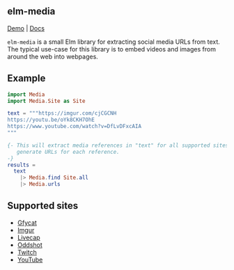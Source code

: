 elm-media
---------

[Demo](http://liamcurry.com/elm-media/) |
[Docs](http://package.elm-lang.org/packages/liamcurry/elm-media/)

`elm-media` is a small Elm library for extracting social media URLs from text.
The typical use-case for this library is to embed videos and images from around
the web into webpages.

## Example

```elm
import Media
import Media.Site as Site

text = """https://imgur.com/cjCGCNH
https://youtu.be/oYk8CKH7OhE
https://www.youtube.com/watch?v=DfLvDFxcAIA
"""

{- This will extract media references in "text" for all supported sites, and
   generate URLs for each reference.
-}
results =
  text
    |> Media.find Site.all
    |> Media.urls
```

## Supported sites

- [Gfycat](https://gfycat.com)
- [Imgur](https://imgur.com)
- [Livecap](https://livecap.tv)
- [Oddshot](https://oddshot.tv)
- [Twitch](https://twitch.tv)
- [YouTube](https://youtube.com)
